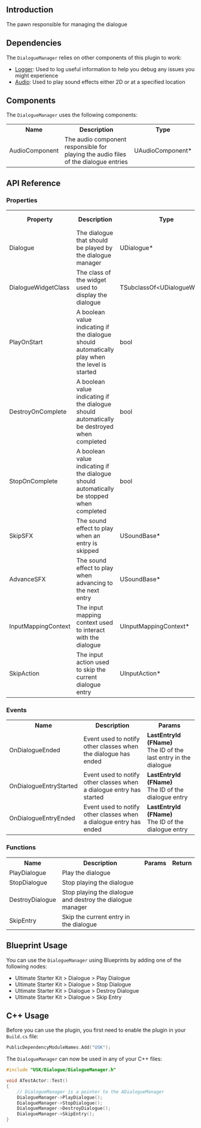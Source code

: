 ## Introduction
The pawn responsible for managing the dialogue

## Dependencies
The <code>DialogueManager</code> relies on other components of this plugin to work:
<ul>
	<li><a href="../logger">Logger</a>: Used to log useful information to help you debug any issues you might experience</li>
	<li><a href="../audio">Audio</a>: Used to play sound effects either 2D or at a specified location</li>
</ul>

## Components
The <code>DialogueManager</code> uses the following components:
<table>
	<tr>
		<th>Name</th>
		<th>Description</th>
		<th>Type</th>
	</tr>
	<tr>
		<td>AudioComponent</td>
		<td>The audio component responsible for playing the audio files of the dialogue entries</td>
		<td>UAudioComponent*</td>
	</tr>
</table>

## API Reference
### Properties
<table>
	<tr>
		<th>Property</th>
		<th>Description</th>
		<th>Type</th>
		<th>Default Value</th>
	</tr>
	<tr>
		<td>Dialogue</td>
		<td>The dialogue that should be played by the dialogue manager</td>
		<td>UDialogue*</td>
		<td><code>nullptr</code></td>
	</tr>
	<tr>
		<td>DialogueWidgetClass</td>
		<td>The class of the widget used to display the dialogue</td>
		<td>TSubclassOf&lt;UDialogueWidget&gt;</td>
		<td></td>
	</tr>
	<tr>
		<td>PlayOnStart</td>
		<td>A boolean value indicating if the dialogue should automatically play when the level is started</td>
		<td>bool</td>
		<td>true</td>
	</tr>
	<tr>
		<td>DestroyOnComplete</td>
		<td>A boolean value indicating if the dialogue should automatically be destroyed when completed</td>
		<td>bool</td>
		<td>true</td>
	</tr>
	<tr>
		<td>StopOnComplete</td>
		<td>A boolean value indicating if the dialogue should automatically be stopped when completed</td>
		<td>bool</td>
		<td>true</td>
	</tr>
	<tr>
		<td>SkipSFX</td>
		<td>The sound effect to play when an entry is skipped</td>
		<td>USoundBase*</td>
		<td><code>nullptr</code></td>
	</tr>
	<tr>
		<td>AdvanceSFX</td>
		<td>The sound effect to play when advancing to the next entry</td>
		<td>USoundBase*</td>
		<td><code>nullptr</code></td>
	</tr>
	<tr>
		<td>InputMappingContext</td>
		<td>The input mapping context used to interact with the dialogue</td>
		<td>UInputMappingContext*</td>
		<td><code>nullptr</code></td>
	</tr>
	<tr>
		<td>SkipAction</td>
		<td>The input action used to skip the current dialogue entry</td>
		<td>UInputAction*</td>
		<td><code>nullptr</code></td>
	</tr>
</table>

### Events
<table>
	<tr>
		<th>Name</th>
		<th>Description</th>
		<th>Params</th>
	</tr>
	<tr>
		<td>OnDialogueEnded</td>
		<td>Event used to notify other classes when the dialogue has ended</td>
		<td><strong>LastEntryId (FName)</strong><br/>The ID of the last entry in the dialogue</td>
	</tr>
	<tr>
		<td>OnDialogueEntryStarted</td>
		<td>Event used to notify other classes when a dialogue entry has started</td>
		<td><strong>LastEntryId (FName)</strong><br/>The ID of the dialogue entry</td>
	</tr>
	<tr>
		<td>OnDialogueEntryEnded</td>
		<td>Event used to notify other classes when a dialogue entry has ended</td>
		<td><strong>LastEntryId (FName)</strong><br/>The ID of the dialogue entry</td>
	</tr>
</table>

### Functions
<table>
	<tr>
		<th>Name</th>
		<th>Description</th>
		<th>Params</th>
		<th>Return</th>
	</tr>
	<tr>
		<td>PlayDialogue</td>
		<td>Play the dialogue</td>
		<td></td>
		<td></td>
	</tr>
	<tr>
		<td>StopDialogue</td>
		<td>Stop playing the dialogue</td>
		<td></td>
		<td></td>
	</tr>
	<tr>
		<td>DestroyDialogue</td>
		<td>Stop playing the dialogue and destroy the dialogue manager</td>
		<td></td>
		<td></td>
	</tr>
	<tr>
		<td>SkipEntry</td>
		<td>Skip the current entry in the dialogue</td>
		<td></td>
		<td></td>
	</tr>
</table>

## Blueprint Usage
You can use the <code>DialogueManager</code> using Blueprints by adding one of the following nodes:
<ul>
	<li>Ultimate Starter Kit > Dialogue > Play Dialogue</li>
	<li>Ultimate Starter Kit > Dialogue > Stop Dialogue</li>
	<li>Ultimate Starter Kit > Dialogue > Destroy Dialogue</li>
	<li>Ultimate Starter Kit > Dialogue > Skip Entry</li>
</ul>

## C++ Usage
Before you can use the plugin, you first need to enable the plugin in your <code>Build.cs</code> file:
```c++
PublicDependencyModuleNames.Add("USK");
```

The <code>DialogueManager</code> can now be used in any of your C++ files:
```c++
#include "USK/Dialogue/DialogueManager.h"

void ATestActor::Test()
{
	// DialogueManager is a pointer to the ADialogueManager
	DialogueManager->PlayDialogue();
	DialogueManager->StopDialogue();
	DialogueManager->DestroyDialogue();
	DialogueManager->SkipEntry();
}
```
